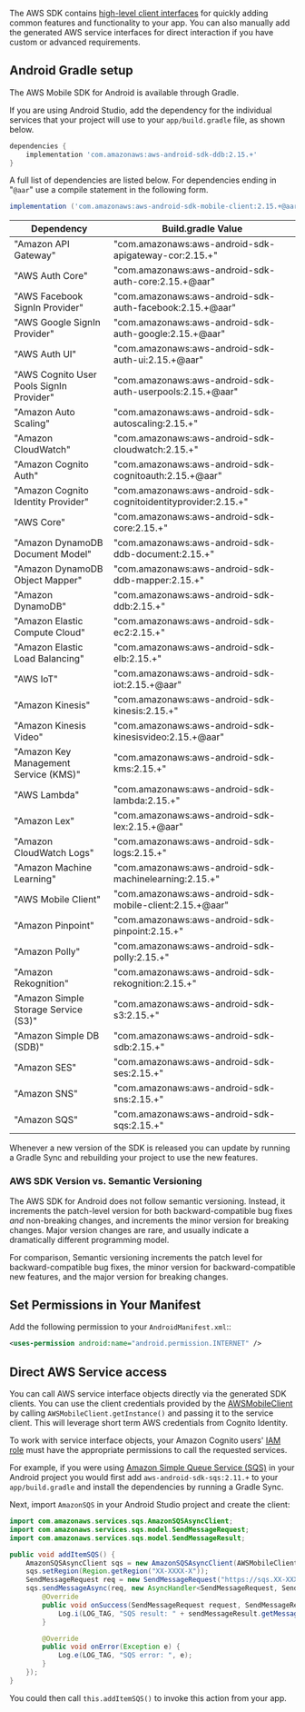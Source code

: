 The AWS SDK contains [high-level client interfaces](~/start/start.md) for quickly adding common features and functionality to your app. You can also manually add the generated AWS service interfaces for direct interaction if you have custom or advanced requirements.

## Android Gradle setup

The AWS Mobile SDK for Android is available through Gradle.

If you are using Android Studio, add the dependency for the individual services that your project will use to your `app/build.gradle` file, as shown below.

```groovy
dependencies {
    implementation 'com.amazonaws:aws-android-sdk-ddb:2.15.+'
}
```

A full list of dependencies are listed below. For dependencies ending in "`@aar`" use a compile statement in the following form.

```groovy
implementation ('com.amazonaws:aws-android-sdk-mobile-client:2.15.+@aar') { transitive = true }
```

Dependency | Build.gradle Value
------------ | -------------
"Amazon API Gateway" | "com.amazonaws:aws-android-sdk-apigateway-cor:2.15.+"
"AWS Auth Core" | "com.amazonaws:aws-android-sdk-auth-core:2.15.+@aar"
"AWS Facebook SignIn Provider" | "com.amazonaws:aws-android-sdk-auth-facebook:2.15.+@aar"
"AWS Google SignIn Provider" | "com.amazonaws:aws-android-sdk-auth-google:2.15.+@aar"
"AWS Auth UI" | "com.amazonaws:aws-android-sdk-auth-ui:2.15.+@aar"
"AWS Cognito User Pools SignIn Provider" | "com.amazonaws:aws-android-sdk-auth-userpools:2.15.+@aar"
"Amazon Auto Scaling" | "com.amazonaws:aws-android-sdk-autoscaling:2.15.+"
"Amazon CloudWatch" | "com.amazonaws:aws-android-sdk-cloudwatch:2.15.+"
"Amazon Cognito Auth" | "com.amazonaws:aws-android-sdk-cognitoauth:2.15.+@aar"
"Amazon Cognito Identity Provider" | "com.amazonaws:aws-android-sdk-cognitoidentityprovider:2.15.+"
"AWS Core" | "com.amazonaws:aws-android-sdk-core:2.15.+"
"Amazon DynamoDB Document Model" | "com.amazonaws:aws-android-sdk-ddb-document:2.15.+"
"Amazon DynamoDB Object Mapper" | "com.amazonaws:aws-android-sdk-ddb-mapper:2.15.+"
"Amazon DynamoDB" | "com.amazonaws:aws-android-sdk-ddb:2.15.+"
"Amazon Elastic Compute Cloud" | "com.amazonaws:aws-android-sdk-ec2:2.15.+"
"Amazon Elastic Load Balancing" | "com.amazonaws:aws-android-sdk-elb:2.15.+"
"AWS IoT" | "com.amazonaws:aws-android-sdk-iot:2.15.+@aar"
"Amazon Kinesis" | "com.amazonaws:aws-android-sdk-kinesis:2.15.+"
"Amazon Kinesis Video" | "com.amazonaws:aws-android-sdk-kinesisvideo:2.15.+@aar"
"Amazon Key Management Service (KMS)" | "com.amazonaws:aws-android-sdk-kms:2.15.+"
"AWS Lambda" | "com.amazonaws:aws-android-sdk-lambda:2.15.+"
"Amazon Lex" | "com.amazonaws:aws-android-sdk-lex:2.15.+@aar"
"Amazon CloudWatch Logs" | "com.amazonaws:aws-android-sdk-logs:2.15.+"
"Amazon Machine Learning" | "com.amazonaws:aws-android-sdk-machinelearning:2.15.+"
"AWS Mobile Client" | "com.amazonaws:aws-android-sdk-mobile-client:2.15.+@aar"
"Amazon Pinpoint" | "com.amazonaws:aws-android-sdk-pinpoint:2.15.+"
"Amazon Polly" | "com.amazonaws:aws-android-sdk-polly:2.15.+"
"Amazon Rekognition" | "com.amazonaws:aws-android-sdk-rekognition:2.15.+"
"Amazon Simple Storage Service (S3)" | "com.amazonaws:aws-android-sdk-s3:2.15.+"
"Amazon Simple DB (SDB)" | "com.amazonaws:aws-android-sdk-sdb:2.15.+"
"Amazon SES" | "com.amazonaws:aws-android-sdk-ses:2.15.+"
"Amazon SNS" | "com.amazonaws:aws-android-sdk-sns:2.15.+"
"Amazon SQS" | "com.amazonaws:aws-android-sdk-sqs:2.15.+"

Whenever a new version of the SDK is released you can update by running a Gradle Sync and rebuilding your project to use the new features.

### AWS SDK Version vs. Semantic Versioning

The AWS SDK for Android does not follow semantic versioning. Instead, it increments the patch-level version for both backward-compatible bug fixes *and* non-breaking changes, and increments the minor version for breaking changes. Major version changes are rare, and usually indicate a dramatically different programming model.

For comparison, Semantic versioning increments the patch level for backward-compatible bug fixes, the minor version for backward-compatible new features, and the major version for breaking changes.

## Set Permissions in Your Manifest

Add the following permission to your `AndroidManifest.xml`::

```xml
<uses-permission android:name="android.permission.INTERNET" />
```

## Direct AWS Service access

You can call AWS service interface objects directly via the generated SDK clients. You can use the client credentials provided by the [AWSMobileClient](~/sdk/auth/getting-started.md) by calling `AWSMobileClient.getInstance()` and passing it to the service client. This will leverage short term AWS credentials from Cognito Identity.

<amplify-callout warning>

To work with service interface objects, your Amazon Cognito users' [IAM role](https://docs.aws.amazon.com/cognito/latest/developerguide/iam-roles.html) must have the appropriate permissions to call the requested services.

</amplify-callout>

For example, if you were using [Amazon Simple Queue Service (SQS)](https://aws.amazon.com/sqs/) in your Android project you would first add `aws-android-sdk-sqs:2.11.+` to your `app/build.gradle` and install the dependencies by running a Gradle Sync.

Next, import `AmazonSQS` in your Android Studio project and create the client:

```java
import com.amazonaws.services.sqs.AmazonSQSAsyncClient;
import com.amazonaws.services.sqs.model.SendMessageRequest;
import com.amazonaws.services.sqs.model.SendMessageResult;

public void addItemSQS() {
    AmazonSQSAsyncClient sqs = new AmazonSQSAsyncClient(AWSMobileClient.getInstance());
    sqs.setRegion(Region.getRegion("XX-XXXX-X"));
    SendMessageRequest req = new SendMessageRequest("https://sqs.XX-XXXX-X.amazonaws.com/XXXXXXXXXXXX/MyQueue", "hello world");
    sqs.sendMessageAsync(req, new AsyncHandler<SendMessageRequest, SendMessageResult>() {
        @Override
        public void onSuccess(SendMessageRequest request, SendMessageResult sendMessageResult) {
            Log.i(LOG_TAG, "SQS result: " + sendMessageResult.getMessageId());
        }

        @Override
        public void onError(Exception e) {
            Log.e(LOG_TAG, "SQS error: ", e);
        }
    });
}
```

You could then call `this.addItemSQS()` to invoke this action from your app.
